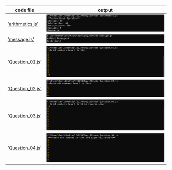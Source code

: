 | code file | output |
|-----------|--------|
|['arithmetics.js'](./codes/arithmetics.js)|![arithmetics.png](./outputs/arithmetics.png)|
|['message.js'](./codes/message.js)|![message.png](./outputs/message.png)|
|['Question_01.js'](./codes/Question_01.js)|![Question_01.png](./outputs/Question_01.png)|
 |['Question_02.js'](./codes/Question_02.js)|![Question_02.png](./outputs/Question_02.png)|
 |['Question_03.js'](./codes/Question_03.js)|![Question_03.png](./outputs/Question_03.png)|
 |['Question_04.js'](./codes/Question_04.js)|![Question_04.png](./outputs/Question_04.png)|
